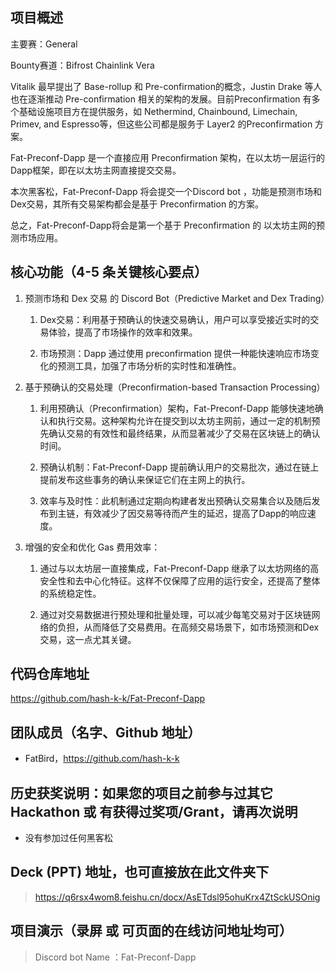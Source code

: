 ## 项目概述

主要赛：General 

Bounty赛道：Bifrost Chainlink Vera

Vitalik 最早提出了 Base-rollup 和 Pre-confirmation的概念，Justin Drake 等人也在逐渐推动 Pre-confirmation 相关的架构的发展。目前Preconfirmation 有多个基础设施项目方在提供服务，如 Nethermind, Chainbound, Limechain, Primev, and Espresso等，但这些公司都是服务于 Layer2 的Preconfirmation 方案。

Fat-Preconf-Dapp 是一个直接应用 Preconfirmation 架构，在以太坊一层运行的Dapp框架，即在以太坊主网直接提交交易。

本次黑客松，Fat-Preconf-Dapp 将会提交一个Discord bot ，功能是预测市场和Dex交易，其所有交易架构都会是基于 Preconfirmation 的方案。

总之，Fat-Preconf-Dapp将会是第一个基于 Preconfirmation 的 以太坊主网的预测市场应用。

## 核心功能（4-5 条关键核心要点）

  

1. 预测市场和 Dex 交易 的 Discord Bot（Predictive Market and Dex Trading）
    
    1. Dex交易：利用基于预确认的快速交易确认，用户可以享受接近实时的交易体验，提高了市场操作的效率和效果。
        
    2. 市场预测：Dapp 通过使用 preconfirmation 提供一种能快速响应市场变化的预测工具，加强了市场分析的实时性和准确性。
        
2. 基于预确认的交易处理（Preconfirmation-based Transaction Processing）
    
    1. 利用预确认（Preconfirmation）架构，Fat-Preconf-Dapp 能够快速地确认和执行交易。这种架构允许在提交到以太坊主网前，通过一定的机制预先确认交易的有效性和最终结果，从而显著减少了交易在区块链上的确认时间。
        
    2. 预确认机制：Fat-Preconf-Dapp 提前确认用户的交易批次，通过在链上提前发布这些事务的确认来保证它们在主网上的执行。
        
    3. 效率与及时性：此机制通过定期向构建者发出预确认交易集合以及随后发布到主链，有效减少了因交易等待而产生的延迟，提高了Dapp的响应速度。
        
3. 增强的安全和优化 Gas 费用效率：
    
    1. 通过与以太坊层一直接集成，Fat-Preconf-Dapp 继承了以太坊网络的高安全性和去中心化特征。这样不仅保障了应用的运行安全，还提高了整体的系统稳定性。
        
    2. 通过对交易数据进行预处理和批量处理，可以减少每笔交易对于区块链网络的负担，从而降低了交易费用。在高频交易场景下，如市场预测和Dex交易，这一点尤其关键。

## 代码仓库地址

https://github.com/hash-k-k/Fat-Preconf-Dapp

## 团队成员（名字、Github 地址）

* FatBird，https://github.com/hash-k-k


## 历史获奖说明：如果您的项目之前参与过其它 Hackathon 或 有获得过奖项/Grant，请再次说明

* 没有参加过任何黑客松

## Deck (PPT) 地址，也可直接放在此文件夹下

> https://q6rsx4wom8.feishu.cn/docx/AsETdsl95ohuKrx4ZtSckUSOnig

## 项目演示（录屏 或 可页面的在线访问地址均可）

> Discord bot Name ：Fat-Preconf-Dapp